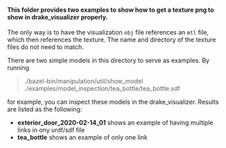#### This folder provides two examples to show how to get a texture png to show in drake_visualizer properly.
The only way is to have the visualization `obj` file references an `mtl` file, which then references the texture.
The name and directory of the texture files do not need to match.

There are two simple models in this directory to serve as examples. By running
>  ./bazel-bin/manipulation/util/show_model ./examples/model_inspection/tea_bottle/tea_bottle.sdf

for example, you can inspect these models in the drake_visualizer. Results are listed as the following:

- **exterior_door_2020-02-14_01** shows an example of having multiple links in ony urdf/sdf file
- **tea_bottle** shows an example of only one link